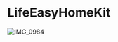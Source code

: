 # LifeEasyHomeKit

![IMG_0984](https://user-images.githubusercontent.com/40867508/87064691-b1c4c100-c22d-11ea-81e0-b5b3354be1c1.PNG)
